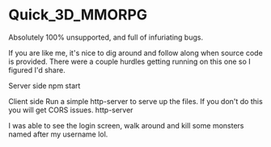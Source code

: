 # Quick_3D_MMORPG
Absolutely 100% unsupported, and full of infuriating bugs.

If you are like me, it's nice to dig around and follow along when source code is provided. There were a couple hurdles getting running on this one so I figured I'd share.

Server side
npm start

Client side
Run a simple http-server to serve up the files. If you don't do this you will get CORS issues.
http-server

I was able to see the login screen, walk around and kill some monsters named after my username lol.
